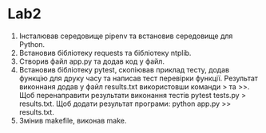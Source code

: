 # Lab2

1. Інсталював середовище pipenv та встановив середовище для Python.
1. Встановив бібліотеку requests та бібліотеку ntplib.
1. Створив файл app.py та додав код у файл.
1. Встановив бібліотеку pytest, скопіював приклад тесту, додав функцію для друку часу та написав тест перевірки функції. Результат виконнаня додав у файл results.txt використовши команди > та >>. Щоб перенаправити результати виконання тестів  pytest tests.py > results.txt. Щоб додати результат програми: python app.py >> results.txt.
1. Змінив makefile, виконав make.

